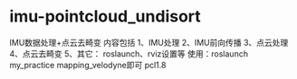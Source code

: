 # imu-pointcloud_undisort
IMU数据处理+点云去畸变
内容包括
1、IMU处理
2、IMU前向传播
3、点云处理
4、点云去畸变
5、其它：
                    roslaunch、rviz设置等
使用：roslaunch my_practice mapping_velodyne即可
pcl1.8
